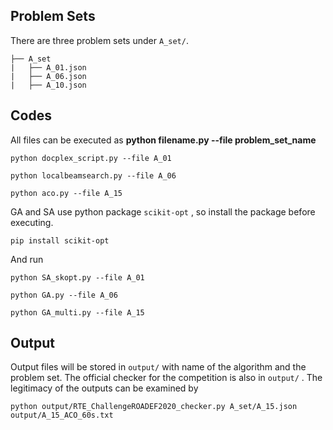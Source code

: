 ## Problem Sets

There are three problem sets under ```A_set/```. 

```
├── A_set
|	├── A_01.json
|	├── A_06.json
|	├── A_10.json
```

## Codes

All files can be executed as **python filename.py --file problem_set_name**

```shell
python docplex_script.py --file A_01

python localbeamsearch.py --file A_06

python aco.py --file A_15
```

GA and SA use python package ```scikit-opt``` , so install the package before executing.
```
pip install scikit-opt
```
And run
```
python SA_skopt.py --file A_01

python GA.py --file A_06

python GA_multi.py --file A_15
```

## Output

Output files will be stored in ```output/``` with name of the algorithm and the problem set. The official checker for the competition is also in ```output/``` . The legitimacy of the outputs can be examined by

```
python output/RTE_ChallengeROADEF2020_checker.py A_set/A_15.json  output/A_15_ACO_60s.txt
```

